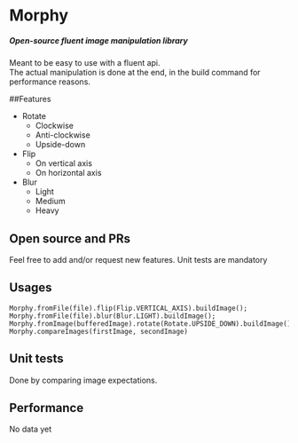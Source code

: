 # Morphy
##### Open-source fluent image manipulation library
Meant to be easy to use with a fluent api.<br>
The actual manipulation is done at the end, in the build command for performance reasons. 

##Features
 - Rotate
    - Clockwise
    - Anti-clockwise
    - Upside-down
 - Flip
    - On vertical axis
    - On horizontal axis
 - Blur
    - Light
    - Medium
    - Heavy
 
## Open source and PRs
Feel free to add and/or request new features.
Unit tests are mandatory

## Usages
```
Morphy.fromFile(file).flip(Flip.VERTICAL_AXIS).buildImage();
Morphy.fromFile(file).blur(Blur.LIGHT).buildImage();
Morphy.fromImage(bufferedImage).rotate(Rotate.UPSIDE_DOWN).buildImage();
Morphy.compareImages(firstImage, secondImage)
```
## Unit tests
Done by comparing image expectations.

## Performance
No data yet
